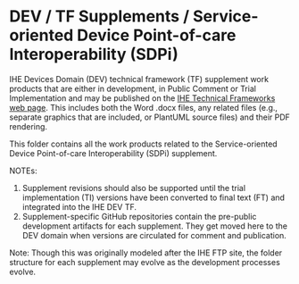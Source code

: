 # DEV / TF Supplements / Service-oriented Device Point-of-care Interoperability (SDPi)
IHE Devices Domain (DEV) technical framework (TF) supplement work products that are either in development, in Public Comment or Trial Implementation and may be published on the [IHE Technical Frameworks web page](https://www.ihe.net/resources/technical_frameworks/#dev).  This includes both the Word .docx files, any related files (e.g., separate graphics that are included, or PlantUML source files) and their PDF rendering.

This folder contains all the work products related to the Service-oriented Device Point-of-care Interoperability (SDPi) supplement.

NOTEs:  
1. Supplement revisions should also be supported until the trial implementation (TI) versions have been converted to final text (FT) and integrated into the IHE DEV TF.
2. Supplement-specific GitHub repositories contain the pre-public development artifacts for each supplement.  They get moved here to the DEV domain when versions are circulated for comment and publication.

Note:  Though this was originally modeled after the IHE FTP site, the folder structure for each supplement may evolve as the development processes evolve.
